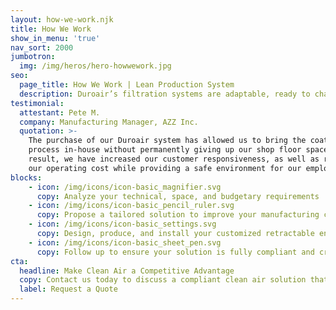 ```yaml
---
layout: how-we-work.njk
title: How We Work
show_in_menu: 'true'
nav_sort: 2000
jumbotron:
  img: /img/heros/hero-howwework.jpg
seo:
  page_title: How We Work | Lean Production System
  description: Duroair’s filtration systems are adaptable, ready to change with the evolving processes of a lean production system.
testimonial:
  attestant: Pete M.
  company: Manufacturing Manager, AZZ Inc.
  quotation: >-
    The purchase of our Duroair system has allowed us to bring the coatings
    process in-house without permanently giving up our shop floor space. As a
    result, we have increased our customer responsiveness, as well as reduced
    our operating cost while providing a safe environment for our employees.
blocks:
    - icon: /img/icons/icon-basic_magnifier.svg
      copy: Analyze your technical, space, and budgetary requirements
    - icon: /img/icons/icon-basic_pencil_ruler.svg
      copy: Propose a tailored solution to improve your manufacturing compliance, efficiency, and productivity
    - icon: /img/icons/icon-basic_settings.svg
      copy: Design, produce, and install your customized retractable enclosure and air handling unit
    - icon: /img/icons/icon-basic_sheet_pen.svg
      copy: Follow up to ensure your solution is fully compliant and creating a cleaner, safer, more productive working environment
cta:
  headline: Make Clean Air a Competitive Advantage
  copy: Contact us today to discuss a compliant clean air solution that delivers bottom-line results in your manufacturing facility.
  label: Request a Quote
---
```

